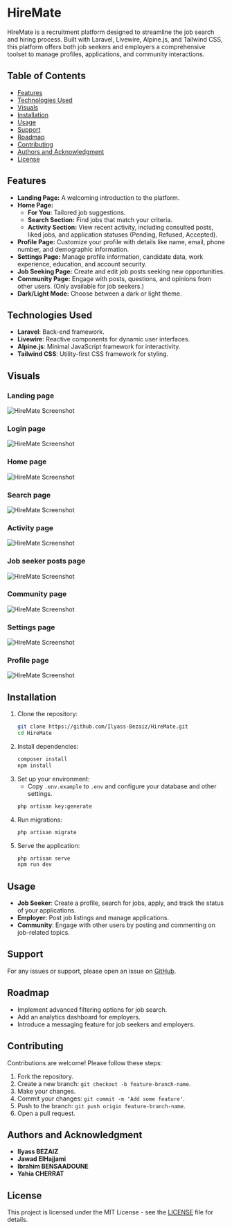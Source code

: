 # HireMate

HireMate is a recruitment platform designed to streamline the job search and hiring process. Built with Laravel, Livewire, Alpine.js, and Tailwind CSS, this platform offers both job seekers and employers a comprehensive toolset to manage profiles, applications, and community interactions.

## Table of Contents

- [Features](#Features)
- [Technologies Used](#Technologies-Used)
- [Visuals](#Visuals)
- [Installation](#Installation)
- [Usage](#Usage)
- [Support](#Support)
- [Roadmap](#Roadmap)
- [Contributing](#Contributing)
- [Authors and Acknowledgment](#Authors-and-Acknowledgment)
- [License](#license)

## Features

- **Landing Page:** A welcoming introduction to the platform.
- **Home Page:**
  - **For You:** Tailored job suggestions.
  - **Search Section:** Find jobs that match your criteria.
  - **Activity Section:** View recent activity, including consulted posts, liked jobs, and application statuses (Pending, Refused, Accepted).
- **Profile Page:** Customize your profile with details like name, email, phone number, and demographic information. 
- **Settings Page:** Manage profile information, candidate data, work experience, education, and account security.
- **Job Seeking Page:** Create and edit job posts seeking new opportunities.
- **Community Page:** Engage with posts, questions, and opinions from other users. (Only available for job seekers.)
- **Dark/Light Mode:** Choose between a dark or light theme.



## Technologies Used

- **Laravel**: Back-end framework.
- **Livewire**: Reactive components for dynamic user interfaces.
- **Alpine.js**: Minimal JavaScript framework for interactivity.
- **Tailwind CSS**: Utility-first CSS framework for styling.

## Visuals

### Landing page
![HireMate Screenshot](screenshots/landing-page.png)

### Login page
![HireMate Screenshot](screenshots/login-page.png)

### Home page
![HireMate Screenshot](screenshots/home.jpeg)

### Search page
![HireMate Screenshot](screenshots/search.jpeg)

### Activity page
![HireMate Screenshot](screenshots/activity.jpeg)

### Job seeker posts page
![HireMate Screenshot](screenshots/edit-jobseeker-post.jpeg)

### Community page
![HireMate Screenshot](screenshots/community.jpeg)

### Settings page
![HireMate Screenshot](screenshots/settings.jpeg)

### Profile page
![HireMate Screenshot](screenshots/profile.png)


## Installation

1. Clone the repository:
   ```bash
   git clone https://github.com/Ilyass-Bezaiz/HireMate.git
   cd HireMate
   ```
2. Install dependencies:
   ```bash
   composer install
   npm install
   ```
3. Set up your environment:
   - Copy `.env.example` to `.env` and configure your database and other settings.
   ```bash
   php artisan key:generate
   ```
4. Run migrations:
   ```bash
   php artisan migrate
   ```
5. Serve the application:
   ```bash
   php artisan serve
   npm run dev
   ```

## Usage

- **Job Seeker**: Create a profile, search for jobs, apply, and track the status of your applications.
- **Employer**: Post job listings and manage applications.
- **Community**: Engage with other users by posting and commenting on job-related topics.

## Support

For any issues or support, please open an issue on [GitHub](https://github.com/Ilyass-Bezaiz/HireMate/issues).

## Roadmap

- Implement advanced filtering options for job search.
- Add an analytics dashboard for employers.
- Introduce a messaging feature for job seekers and employers.

## Contributing

Contributions are welcome! Please follow these steps:
1. Fork the repository.
2. Create a new branch: `git checkout -b feature-branch-name`.
3. Make your changes.
4. Commit your changes: `git commit -m 'Add some feature'`.
5. Push to the branch: `git push origin feature-branch-name`.
6. Open a pull request.

## Authors and Acknowledgment

- **Ilyass BEZAIZ**
- **Jawad ElHajjami**
- **Ibrahim BENSAADOUNE**
- **Yahia CHERRAT**


## License

This project is licensed under the MIT License - see the [LICENSE](LICENSE) file for details.

<!-- ## Project Status

The project is actively maintained. Future updates and improvements are planned. -->
